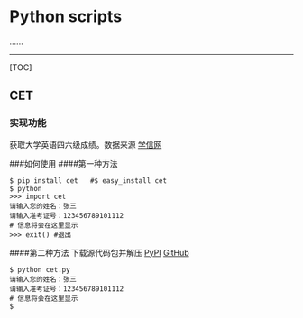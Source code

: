 # Python scripts

......

----------------------------------------

[TOC]

## CET

### 实现功能
获取大学英语四六级成绩。数据来源 [学信网][1]

###如何使用
####第一种方法
``` shell
$ pip install cet	#$ easy_install cet
$ python
>>> import cet
请输入您的姓名：张三
请输入准考证号：123456789101112
# 信息将会在这里显示
>>> exit() #退出
```
####第二种方法
下载源代码包并解压 [PyPI][2] [GitHub][3]
```  shell
$ python cet.py
请输入您的姓名：张三
请输入准考证号：123456789101112
# 信息将会在这里显示
$ 
```






[1]:  http://www.chsi.com.cn/cet/
[2]:  https://pypi.python.org/pypi/cet
[3]:  https://github.com/xu42/Python/blob/master/cet/cet.py